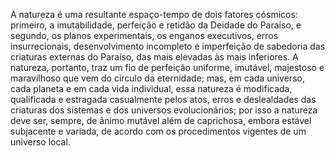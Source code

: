 ﻿A natureza é uma resultante espaço-tempo de dois fatores cósmicos: primeiro, a imutabilidade, perfeição e retidão da Deidade do Paraíso, e segundo, os planos experimentais, os enganos executivos, erros insurrecionais, desenvolvimento incompleto e imperfeição de sabedoria das criaturas externas do Paraíso, das mais elevadas às mais inferiores. A natureza, portanto, traz um fio de perfeição uniforme, imutável, majestoso e maravilhoso que vem do círculo da eternidade; mas, em cada universo, cada planeta e em cada vida individual, essa natureza é modificada, qualificada e estragada casualmente pelos atos, erros e deslealdades das criaturas dos sistemas e dos universos evolucionários; por isso a natureza deve ser, sempre, de ânimo mutável além de caprichosa, embora estável subjacente e variada, de acordo com os procedimentos vigentes de um universo local.